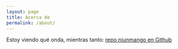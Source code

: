 ```yaml
---
layout: page
title: Acerca de
permalink: /about/
---
```


Estoy viendo qué onda, mientras tanto: [repo niunmango en Github](https://github.com/niunmango/)

